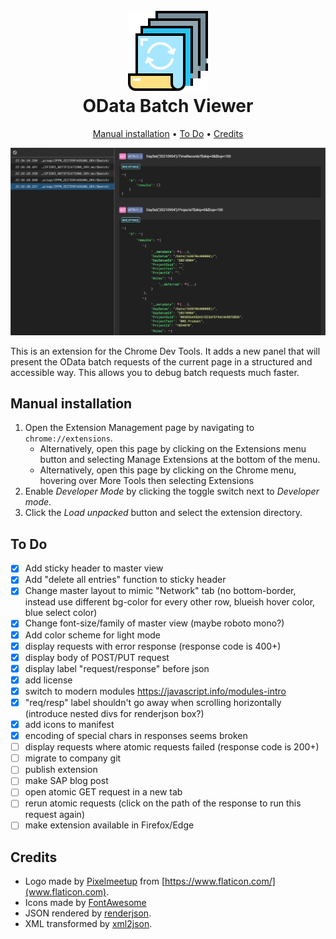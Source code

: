 <h1 align="center">
  <br>
  <img src="icons/icon128.png" alt="OData Batch Viewer logo">
  <br>
  OData Batch Viewer
  <br>
</h1>


<p align="center">
  <a href="#manual-installation">Manual installation</a> •
  <a href="#to-do">To Do</a> •
  <a href="#credits">Credits</a>
</p>

<img src="img/preview.jpg" alt="Preview">

This is an extension for the Chrome Dev Tools. It adds a new panel that will present the OData batch requests of the current page in a structured and accessible way. This allows you to debug batch requests much faster.

## Manual installation

1. Open the Extension Management page by navigating to `chrome://extensions`.
    * Alternatively, open this page by clicking on the Extensions menu button and selecting Manage Extensions at the bottom of the menu.
    * Alternatively, open this page by clicking on the Chrome menu, hovering over More Tools then selecting Extensions
2. Enable *Developer Mode* by clicking the toggle switch next to *Developer mode*.
3. Click the *Load unpacked* button and select the extension directory.


## To Do

* [x] Add sticky header to master view
* [x] Add "delete all entries" function to sticky header
* [x] Change master layout to mimic "Network" tab (no bottom-border, instead use different bg-color for every other row, blueish hover color, blue select color)
* [x] Change font-size/family of master view (maybe roboto mono?)
* [x] Add color scheme for light mode
* [x] display requests with error response (response code is 400+)
* [x] display body of POST/PUT request
* [x] display label "request/response" before json
* [x] add license
* [x] switch to modern modules https://javascript.info/modules-intro
* [x] "req/resp" label shouldn't go away when scrolling horizontally (introduce nested divs for renderjson box?)
* [x] add icons to manifest
* [x] encoding of special chars in responses seems broken
* [ ] display requests where atomic requests failed (response code is 200+)
* [ ] migrate to company git
* [ ] publish extension
* [ ] make SAP blog post
* [ ] open atomic GET request in a new tab
* [ ] rerun atomic requests (click on the path of the response to run this request again)
* [ ] make extension available in Firefox/Edge

## Credits

* Logo made by [Pixelmeetup](https://www.flaticon.com/authors/pixelmeetup) from [https://www.flaticon.com/](www.flaticon.com).
* Icons made by [FontAwesome](https://fontawesome.com/)
* JSON rendered by [renderjson](https://github.com/caldwell/renderjson).
* XML transformed by [xml2json](https://github.com/enkidoo-ai/xml2json).